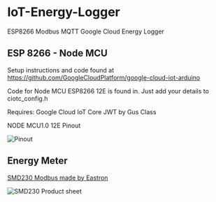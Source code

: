 # IoT-Energy-Logger
ESP8266 Modbus MQTT Google Cloud Energy Logger

## ESP 8266 - Node MCU
Setup instructions and code found at https://github.com/GoogleCloudPlatform/google-cloud-iot-arduino

Code for Node MCU ESP8266 12E is found in. Just add your details to ciotc_config.h

Requires:
Google Cloud IoT Core JWT by Gus Class


NODE MCU1.0 12E Pinout 

![Pinout](https://i0.wp.com/randomnerdtutorials.com/wp-content/uploads/2019/05/ESP8266-NodeMCU-kit-12-E-pinout-gpio-pin.png?quality=100&strip=all&ssl=1)



## Energy Meter


[SMD230 Modbus made by Eastron]([/guides/content/editing-an-existing-page](https://www.aliexpress.com/item/32845403260.html?spm=a2g0o.productlist.0.0.799f2566qN7t5A&algo_pvid=e990826b-f171-4fc6-b30f-6c9e8352ca5d&algo_exp_id=e990826b-f171-4fc6-b30f-6c9e8352ca5d-1&pdp_ext_f=%7B%22sku_id%22%3A%2265104415839%22%7D&pdp_npi=2%40dis%21ZAR%21%21543.82%21543.82%21%21%21%21%402103399116544212040123485e3ca8%2165104415839%21sea))

![SMD230 Product sheet](https://ae01.alicdn.com/kf/HTB1MM.XKFXXXXX3XVXXq6xXFXXXj/201669291/HTB1MM.XKFXXXXX3XVXXq6xXFXXXj.jpg?size=136937&height=1067&width=1000&hash=ccb6c38d63b40e63e373261727f7feaf)

